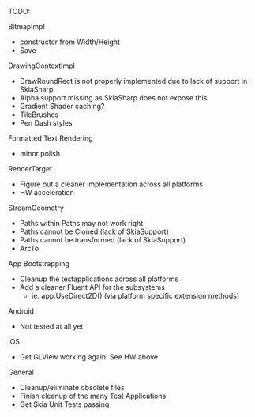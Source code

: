 ﻿TODO:

BitmapImpl 
- constructor from Width/Height
- Save

DrawingContextImpl
- DrawRoundRect is not properly implemented due to lack of support in SkiaSharp
- Alpha support missing as SkiaSharp does not expose this
- Gradient Shader caching?
- TileBrushes
- Pen Dash styles

Formatted Text Rendering 
- minor polish

RenderTarget
- Figure out a cleaner implementation across all platforms
- HW acceleration

StreamGeometry
- Paths within Paths may not work right
- Paths cannot be Cloned (lack of SkiaSupport)
- Paths cannot be transformed (lack of SkiaSupport)
- ArcTo

App Bootstrapping
- Cleanup the testapplications across all platforms
- Add a cleaner Fluent API for the subsystems
	- ie.    app.UseDirect2D()    (via platform specific extension methods)

Android
- Not tested at all yet

iOS
- Get GLView working again. See HW above

General
- Cleanup/eliminate obsolete files
- Finish cleanup of the many Test Applications
- Get Skia Unit Tests passing